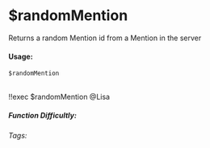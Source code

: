 # $randomMention
Returns a random Mention id from a Mention in the server

#### Usage: 
`$randomMention`

<br/>
<discord-messages>
	<discord-message :bot="false" role-color="#ffcc9a" author="Member">
		!!exec $randomMention
	</discord-message>
	<discord-message :bot="true" role-color="#0099ff" author="Custom Command" avatar="https://media.discordapp.net/avatars/725721249652670555/781224f90c3b841ba5b40678e032f74a.webp">
		@Lisa
	</discord-message>
</discord-messages>

##### Function Difficultly: <Badge type="tip" text="Easy" vertical="middle" /> 
###### Tags: <Badge type="tip" text="random" vertical="middle" /> <Badge type="tip" text="random Mention" vertical="middle" /> <Badge type="tip" text="choose" vertical="middle" /> <Badge type="tip" text="return random Mention" vertical="middle" />
